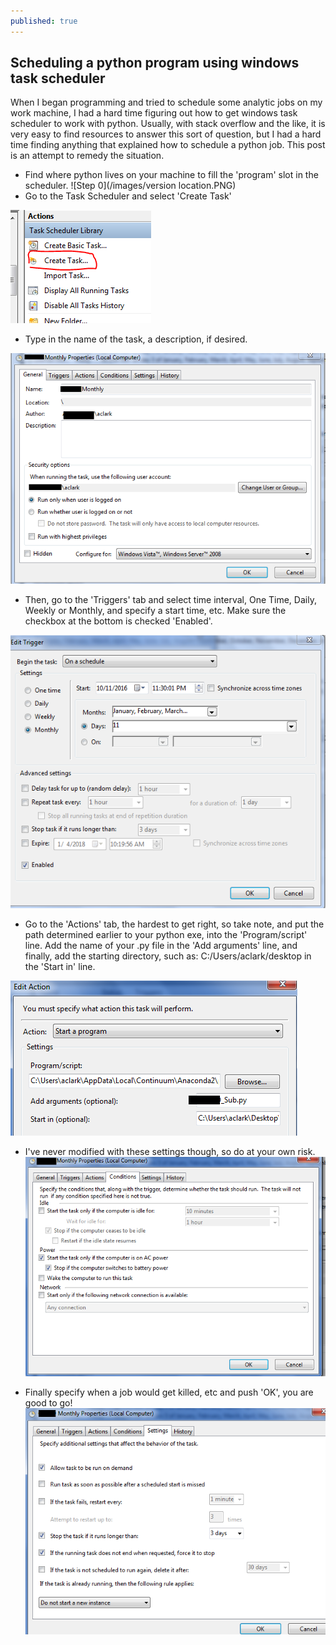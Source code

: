 ```yaml
---
published: true
---
```

## Scheduling a python program using windows task scheduler

When I began programming and tried to schedule some analytic jobs on my work machine, I had a hard time figuring out how to get windows task scheduler to work with python. Usually, with stack overflow and the like, it is very easy to find resources to answer this sort of question, but I had a hard time finding anything that explained how to schedule a python job. This post is an attempt to remedy the situation.

* Find where python lives on your machine to fill the 'program' slot in the scheduler.
![Step 0](/images/version location.PNG)
* Go to the Task Scheduler and select 'Create Task'

![Step 1](/images/sch0.PNG)

* Type in the name of the task, a description, if desired.

![Step 2](/images/sch1.PNG)

* Then, go to the 'Triggers' tab and select time interval, One Time, Daily, Weekly or Monthly, and specify a start time, etc. Make sure the checkbox at the bottom is checked 'Enabled'.

![Step 3](/images/sch2.PNG)
* Go to the 'Actions' tab, the hardest to get right, so take note, and put the path determined earlier to your python exe, into the 'Program/script' line. Add the name of your .py file in the 'Add arguments' line, and finally, add the starting directory, such as: C:/Users/aclark/desktop in the 'Start in' line.

![Step 4](/images/sch3.PNG)

* I've never modified with these settings though, so do at your own risk.
![Step 5](/images/sch35.PNG)

* Finally specify when a job would get killed, etc and push 'OK', you are good to go!
![Step 6](/images/sch4.PNG)
